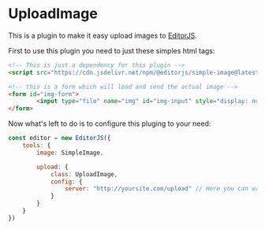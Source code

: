 # UploadImage

This is a plugin to make it easy upload images to [EditorJS](https://editorjs.io/).

First to use this plugin you need to just these simples html tags:

```html
<!-- This is just a dependency for this plugin -->
<script src="https://cdn.jsdelivr.net/npm/@editorjs/simple-image@latest"></script>

<!-- this is a form which will load and send the actual image -->
<form id="img-form">
		<input type="file" name="img" id="img-input" style="display: none;">
</form>
```

Now what's left to do is to configure this pluging to your need:

```js
const editor = new EditorJS({
    tools: {
        image: SimpleImage,

        upload: {
            class: UploadImage,
            config: {
                server: "http://yoursite.com/upload" // Here you can write your backend url
            }
        }
    }
})
```
